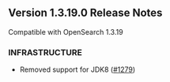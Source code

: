 ## Version 1.3.19.0 Release Notes

Compatible with OpenSearch 1.3.19

### INFRASTRUCTURE

* Removed support for JDK8 ([#1279](https://github.com/opensearch-project/anomaly-detection/pull/1279))
